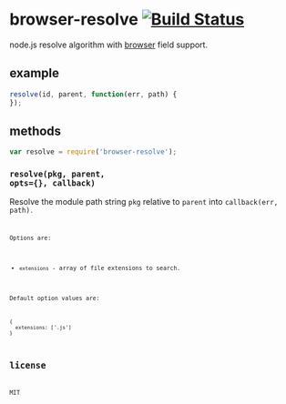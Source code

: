 # browser-resolve [![Build Status](https://travis-ci.org/shtylman/node-browser-resolve.png?branch=master)](https://travis-ci.org/shtylman/node-browser-resolve)

node.js resolve algorithm with [browser](https://gist.github.com/shtylman/4339901) field support.

## example

```javascript
resolve(id, parent, function(err, path) {
});
```

## methods

```javascript
var resolve = require('browser-resolve');
```

### <code>resolve(pkg, parent, opts={}, callback)</code>

Resolve the module path string <code>pkg</code> relative to
<code>parent</code> into <code>callback(err, path)<code>.

Options are:

* <code>extensions</code> - array of file extensions to search.

Default option values are:

```
{
  extensions: ['.js']
}
```

## license

MIT
